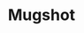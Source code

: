 ---
title: Mugshot
permalink: "/mugshot-docs/"
redirect_to: https://github.com/bluesabre/mugshot/wiki
---